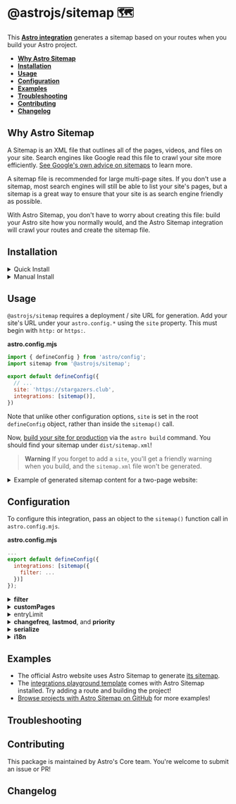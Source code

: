 # @astrojs/sitemap 🗺

This **[Astro integration][astro-integration]** generates a sitemap based on your routes when you build your Astro project.


- <strong>[Why Astro Sitemap](#why-astro-sitemap)</strong>
- <strong>[Installation](#installation)</strong>
- <strong>[Usage](#usage)</strong>
- <strong>[Configuration](#configuration)</strong>
- <strong>[Examples](#examples)</strong>
- <strong>[Troubleshooting](#troubleshooting)</strong>
- <strong>[Contributing](#contributing)</strong>
- <strong>[Changelog](#changelog)</strong>

## Why Astro Sitemap

A Sitemap is an XML file that outlines all of the pages, videos, and files on your site. Search engines like Google read this file to crawl your site more efficiently. [See Google's own advice on sitemaps](https://developers.google.com/search/docs/advanced/sitemaps/overview) to learn more.

A sitemap file is recommended for large multi-page sites. If you don't use a sitemap, most search engines will still be able to list your site's pages, but a sitemap is a great way to ensure that your site is as search engine friendly as possible.

With Astro Sitemap, you don't have to worry about creating this file: build your Astro site how you normally would, and the Astro Sitemap integration will crawl your routes and create the sitemap file.

## Installation

<details>
  <summary>Quick Install</summary>
  <br/>
  
The experimental `astro add` command-line tool automates the installation for you. Run one of the following commands in a new terminal window. (If you aren't sure which package manager you're using, run the first command.) Then, follow the prompts, and type "y" in the terminal (meaning "yes") for each one.
  
  ```sh
  # Using NPM
  npx astro add sitemap
  # Using Yarn
  yarn astro add sitemap
  # Using PNPM
  pnpx astro add sitemap
  ```
  
Then, restart the dev server by typing `CTRL-C` and then `npm run astro dev` in the terminal window that was running Astro.
  
Because this command is new, it might not properly set things up. If that happens, [feel free to log an issue on our GitHub](https://github.com/withastro/astro/issues) and try the manual installation steps below.
</details>

<details>
  <summary>Manual Install</summary>

<br/>
  
First, install the `@astrojs/sitemap` package using your package manager. If you're using npm or aren't sure, run this in the terminal:
```sh
npm install @astrojs/sitemap
```
Then, apply this integration to your `astro.config.*` file using the `integrations` property:

__astro.config.mjs__

```js
import { defineConfig } from 'astro/config';
import sitemap from '@astrojs/sitemap';

export default defineConfig({
  // ...
  integrations: [sitemap()],
})
```
  
Then, restart the dev server.
</details>

## Usage

`@astrojs/sitemap` requires a deployment / site URL for generation. Add your site's URL under your `astro.config.*` using the `site` property. This must begin with `http:` or `https:`.

__astro.config.mjs__

```js
import { defineConfig } from 'astro/config';
import sitemap from '@astrojs/sitemap';

export default defineConfig({
  // ...
  site: 'https://stargazers.club',
  integrations: [sitemap()],
})
```

Note that unlike other configuration options, `site` is set in the root `defineConfig` object, rather than inside the `sitemap()` call.

Now, [build your site for production](https://docs.astro.build/en/reference/cli-reference/#astro-build) via the `astro build` command. You should find your sitemap under `dist/sitemap.xml`!

> **Warning**
> If you forget to add a `site`, you'll get a friendly warning when you build, and the `sitemap.xml` file won't be generated.

<details>
<summary>
Example of generated sitemap content for a two-page website:
</summary>

**sitemap-index.xml**

```xml
<?xml version="1.0" encoding="UTF-8"?>
  <sitemapindex xmlns="http://www.sitemaps.org/schemas/sitemap/0.9">
  <sitemap>
    <loc>https://stargazers.club/sitemap-0.xml</loc>
  </sitemap>
</sitemapindex>
```

**sitemap-0.xml**
<?xml version="1.0" encoding="UTF-8"?>

```xml
<?xml version="1.0" encoding="UTF-8"?>
<urlset xmlns="http://www.sitemaps.org/schemas/sitemap/0.9" xmlns:news="http://www.google.com/schemas/sitemap-news/0.9" xmlns:xhtml="http://www.w3.org/1999/xhtml" xmlns:image="http://www.google.com/schemas/sitemap-image/1.1" xmlns:video="http://www.google.com/schemas/sitemap-video/1.1">
  <url>
    <loc>https://stargazers.club/</loc>
  </url>
  <url>
    <loc>https://stargazers.club/second-page/</loc>
  </url>
</urlset>
```
</details>




## Configuration

To configure this integration, pass an object to the `sitemap()` function call in `astro.config.mjs`.

__astro.config.mjs__
```js
...
export default defineConfig({
  integrations: [sitemap({
    filter: ...
  })]
});
```

<details>
  <summary><strong>filter</strong></summary>
  
  <br/>
  
  All pages are included in your sitemap by default. By adding a custom `filter` function, you can filter  included pages by URL.

__astro.config.mjs__

```js
...
    sitemap({
      filter: (page) => page !== 'https://stargazers.club/secret-vip-lounge'
    }),
```

The function will be called for every page on your site. The `page` function parameter is the full URL of the page currently under considering, including your `site` domain. Return `true` to include the page in your sitemap, and `false` to leave it out.
  
</details>

<details>
  <summary><strong>customPages</strong></summary>
  
  <br/>
  
  In some cases, a page might be part of your deployed site but not part of your Astro project.
  If you'd like to include a page in your sitemap that _isn't_ created by Astro, you can use this option.

__astro.config.mjs__

```js
...
    sitemap({
      customPages: ['https://stargazers.club/external-page', 'https://stargazers.club/external-page2']
    }),
```
</details>

<details>
  <summary>
    entryLimit
  </summary>

The maximum number entries per sitemap file. The default value is 45000. A sitemap index and multiple sitemaps are created if you have more entries. See this [explanation of splitting up a large sitemap](https://developers.google.com/search/docs/advanced/sitemaps/large-sitemaps).

__astro.config.mjs__

```js
import sitemap from '@astrojs/sitemap';

export default {
  site: 'https://stargazers.club',
  integrations: [
    sitemap({
      entryLimit: 10000,
    }),
  ],
}
```
</details>


<details>
  <summary>
    <strong>changefreq</strong>, <strong>lastmod</strong>, and <strong>priority</strong>
  </summary>

These options correspond to the `<changefreq>`, `<lastmod>`, and `<priortity>` tags in the [Sitemap XML specification.](https://www.sitemaps.org/protocol.html)

Note that `changefreq` and `priority` are ignored by Google.  

> **Note**
> Due to limitations of Astro's [Integration API](https://docs.astro.build/en/reference/integrations-reference/), this integration can't analyze a given page's source code. This configuration option can set `changefreq`, `lastmod` and `priority` on a _site-wide_ basis; see the next option **serialize** for how you can set these values on a per-page basis.

__astro.config.mjs__

```js
import sitemap from '@astrojs/sitemap';

export default {
  site: 'https://stargazers.club',
  integrations: [
    sitemap({
      changefreq: 'weekly',
      priority: 0.7,
      lastmod: new Date('2022-02-24'),
    }),
  ],
}
```

</details>

<details>
  <summary>
    <strong>serialize</strong>
  </summary>

A function called for each sitemap entry just before writing to a disk. This function can be asynchronous.

It receives as its parameter a `SitemapItem` object that can have these properties:
  - `url` (absolute page URL). This is the only property that is guaranteed to be on `SitemapItem`.
  -  `changefreq` 
  - `lastmod` (ISO formatted date, `String` type) 
  - `priority` 
  - `links`. 

This `links` property contains a `LinkItem` list of alternate pages including a parent page.  

The `LinkItem` type has two fields: `url` (the fully-qualified URL for the version of this page for the specified language) and `lang` (a supported language code targeted by this version of the page).

The `serialize` function should return `SitemapItem`, touched or not.  

The example below shows the ability to add sitemap specific properties individually.

__astro.config.mjs__

```js
import sitemap from '@astrojs/sitemap';

export default {
  site: 'https://stargazers.club',
  integrations: [
    sitemap({
      serialize(item) {
        if (/your-special-page/.test(item.url)) {
          item.changefreq = 'daily';
          item.lastmod = new Date();
          item.priority = 0.9;
        }
        return item;
      },
    }),
  ],
}
```


</details>

<details>
  <summary>
    <strong>i18n</strong>
  </summary>

To localize a sitemap, pass an object to this `i18n` option.

This object has two required properties:

- `defaultLocale`: `String`. Its value must exist as one of `locales` keys.
- `locales`:  `Record<String, String>`, key/value - pairs. The key is used to look for a locale part in a page path. The value is a language attribute, only English alphabet and hyphen allowed. 

[Read more about language attributes](https://developer.mozilla.org/en-US/docs/Web/HTML/Global_attributes/lang).

[Read more about localization](https://developers.google.com/search/docs/advanced/crawling/localized-versions#all-method-guidelines).

__astro.config.mjs__

```js
import sitemap from '@astrojs/sitemap';

export default {
  site: 'https://stargazers.club',
  integrations: [
    sitemap({  
      i18n: {
        defaultLocale: 'en',   // All urls that don't contain `es` or `fr` after `https://stargazers.club/` will be treated as default locale, i.e. `en`
        locales: {
          en: 'en-US',         // The `defaultLocale` value must present in `locales` keys
          es: 'es-ES',
          fr: 'fr-CA',
        },
      },
    }),
  ],
};
```

<details>
  <summary>The resulting sitemap looks like this</summary>

```xml
...
  <url>
    <loc>https://stargazers.club/</loc>
    <xhtml:link rel="alternate" hreflang="en-US" href="https://stargazers.club/"/>
    <xhtml:link rel="alternate" hreflang="es-ES" href="https://stargazers.club/es/"/>
    <xhtml:link rel="alternate" hreflang="fr-CA" href="https://stargazers.club/fr/"/>
  </url>
  <url>
    <loc>https://stargazers.club/es/</loc>
    <xhtml:link rel="alternate" hreflang="en-US" href="https://stargazers.club/"/>
    <xhtml:link rel="alternate" hreflang="es-ES" href="https://stargazers.club/es/"/>
    <xhtml:link rel="alternate" hreflang="fr-CA" href="https://stargazers.club/fr/"/>
  </url>
  <url>
    <loc>https://stargazers.club/fr/</loc>
    <xhtml:link rel="alternate" hreflang="en-US" href="https://stargazers.club/"/>
    <xhtml:link rel="alternate" hreflang="es-ES" href="https://stargazers.club/es/"/>
    <xhtml:link rel="alternate" hreflang="fr-CA" href="https://stargazers.club/fr/"/>
  </url>
  <url>
    <loc>https://stargazers.club/es/second-page/</loc>
    <xhtml:link rel="alternate" hreflang="es-ES" href="https://stargazers.club/es/second-page/"/>
    <xhtml:link rel="alternate" hreflang="fr-CA" href="https://stargazers.club/fr/second-page/"/>
    <xhtml:link rel="alternate" hreflang="en-US" href="https://stargazers.club/second-page/"/>
  </url>
...
```

</details>
</details>

## Examples
- The official Astro website uses Astro Sitemap to generate [its sitemap](https://astro.build/sitemap.xml).
- The [integrations playground template](https://github.com/withastro/astro/tree/latest/examples/integrations-playground?on=github) comes with Astro Sitemap installed. Try adding a route and building the project!
- [Browse projects with Astro Sitemap on GitHub](https://github.com/search?q=%22@astrojs/sitemap%22+filename:package.json&type=Code) for more examples! 

## Troubleshooting

## Contributing

This package is maintained by Astro's Core team. You're welcome to submit an issue or PR!

## Changelog


[astro-integration]: https://docs.astro.build/en/guides/integrations-guide/
